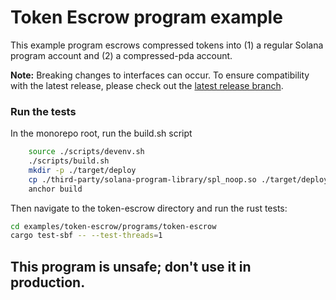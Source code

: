 # Token Escrow program example

This example program escrows compressed tokens into (1) a regular Solana program account and (2) a compressed-pda account.

**Note:** Breaking changes to interfaces can occur. To ensure compatibility with the latest release, please check out the [latest release branch](https://github.com/Lightprotocol/light-protocol/tree/light-v0.3.0/examples/token-escrow).

### Run the tests

In the monorepo root, run the build.sh script

```bash
    source ./scripts/devenv.sh
    ./scripts/build.sh
    mkdir -p ./target/deploy
    cp ./third-party/solana-program-library/spl_noop.so ./target/deploy/spl_noop.so
    anchor build
```

Then navigate to the token-escrow directory and run the rust tests:

```bash
cd examples/token-escrow/programs/token-escrow
cargo test-sbf -- --test-threads=1
```

## This program is unsafe; don't use it in production.
